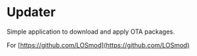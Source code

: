 Updater
=======
Simple application to download and apply OTA packages.

For [https://github.com/LOSmod](https://github.com/LOSmod)
